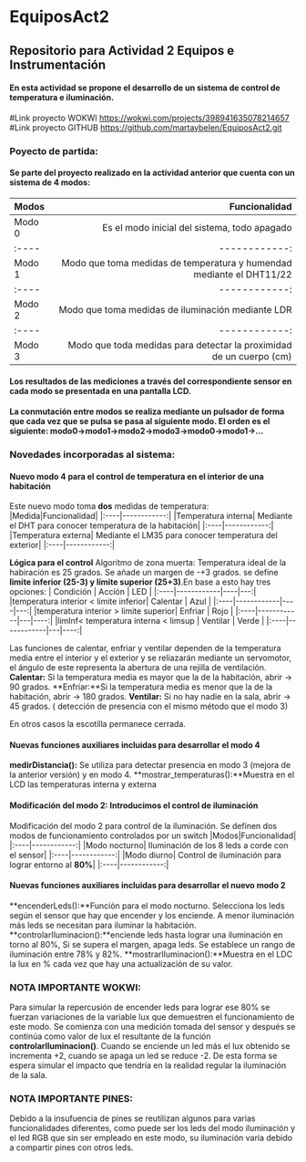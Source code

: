 # EquiposAct2
## Repositorio para Actividad 2 Equipos e Instrumentación
#### En esta actividad se propone el desarrollo de un sistema de control de temperatura e iluminación. 

#Link proyecto WOKWI https://wokwi.com/projects/398941635078214657
#Link proyecto GITHUB https://github.com/martaybelen/EquiposAct2.git
### Poyecto de partida:
#### Se parte del proyecto realizado en la actividad anterior que cuenta con un sistema de 4 modos:
|Modos|Funcionalidad|
|:----|------------:|
|Modo 0| Es el modo inicial del sistema, todo apagado|
|:----|------------:|
|Modo 1| Modo que toma medidas de temperatura y humendad mediante el DHT11/22|
|:----|------------:|
|Modo 2| Modo que toma medidas de iluminación mediante LDR|
|:----|------------:|
|Modo 3| Modo que toda medidas para detectar la proximidad de un cuerpo (cm)|

#### Los resultados de las mediciones a través del correspondiente sensor en cada modo se presentada en una pantalla LCD.
#### La conmutación entre modos se realiza mediante un pulsador de forma que cada vez que se pulsa se pasa al siguiente modo. El orden es el siguiente: modo0->modo1->modo2->modo3->modo0->modo1->...

### Novedades incorporadas al sistema:
#### Nuevo modo 4 para el control de temperatura en el interior de una habitación
Este nuevo modo toma **dos** medidas de temperatura: 
|Medida|Funcionalidad|
|:----|------------:|
|Temperatura interna| Mediante el DHT para conocer temperatura de la habitación|
|:----|------------:|
|Temperatura externa| Mediante el LM35 para conocer temperatura del exterior|
|:----|------------:|

**Lógica para el control**
Algoritmo de zona muerta: Temperatura ideal de la habiración es 25 grados. Se añade un margen de -+3 grados. se define **limite inferior (25-3) y límite superior (25+3)**.En base a esto hay tres opciones:
| Condición | Acción | LED |
|:----|------------|----|---:|
|temperatura interior < limite inferior| Calentar | Azul  |
|:----|------------|----|---:|
|temperatura interior > limite superior| Enfriar  | Rojo  |
|:----|------------|---|----:|
|limInf< temperatura interna < limsup  | Ventilar | Verde |
|:----|------------|---|----:|

Las funciones de calentar, enfriar y ventilar dependen de la temperatura media entre el interior y el exterior y se reliazarán mediante un servomotor, el ángulo de este representa la abertura de una rejilla de ventilación.
**Calentar:** Si la temperatura media es mayor que la de la habitación, abrir -> 90 grados.
**Enfriar:**Si la temperatura media es menor que la de la habitación, abrir -> 180 grados.
**Ventilar:** Si no hay nadie en la sala, abrir -> 45 grados. ( detección de presencia con el mismo método que el modo 3)

En otros casos la escotilla permanece cerrada.
#### Nuevas funciones auxiliares incluidas para desarrollar el modo 4
**medirDistancia():** Se utiliza para detectar presencia en modo 3 (mejora de la anterior versión) y en modo 4.
**mostrar_temperaturas():**Muestra en el LCD las temperaturas interna y externa

#### Modificación del modo 2: Introducimos el control de iluminación
Modificación del modo 2 para control de la iluminación. Se definen dos modos de funcionamiento controlados por un switch
|Modos|Funcionalidad|
|:----|------------:|
|Modo nocturno| Iluminación de los 8 leds a corde con el sensor|
|:----|------------:|
|Modo diurno| Control de iluminación para lograr entorno al **80%**|
|:----|------------:|
#### Nuevas funciones auxiliares incluidas para desarrollar el nuevo modo 2
**encenderLeds():**Función para el modo nocturno. Selecciona los leds según el sensor que hay que encender y los enciende. A menor iluminación más leds se necesitan para iluminar la habitación.
**controlarIluminacion():**enciende leds hasta lograr una iluminación en torno al 80%, Si se supera el margen, apaga leds. Se establece un rango de iluminación entre 78% y 82%.
**mostrarIluminacion():**Muestra en el LDC la lux en % cada vez que hay una actualización de su valor.

### NOTA IMPORTANTE WOKWI:
Para simular la repercusión de encender leds para lograr ese 80% se fuerzan variaciones de la variable lux que demuestren el funcionamiento de este modo. Se comienza con una medición tomada del sensor y después se continúa como valor de lux el resultante de la función **controlarIluminacion()**. Cuando se enciende un led más el lux obtenido se incrementa +2, cuando se apaga un led se reduce -2. De esta forma se espera simular el impacto que tendría en la realidad regular la iluminación de la sala.

### NOTA IMPORTANTE PINES:
Debido a la insufuencia de pines se reutilizan algunos para varias funcionalidades diferentes, como puede ser los leds del modo iluminación y el led RGB que sin ser empleado en este modo, su iluminación varía debido a compartir pines con otros leds.
